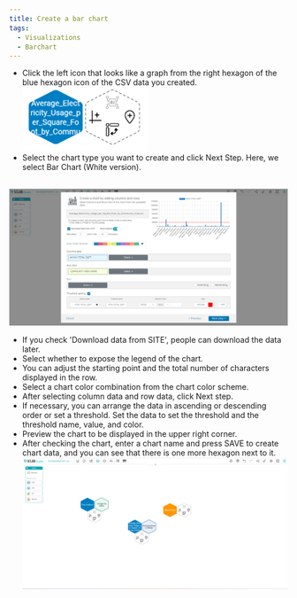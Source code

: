 ```yaml
---
title: Create a bar chart
tags:
  - Visualizations
  - Barchart
---
```


- Click the left icon that looks like a graph from the right hexagon of the blue hexagon icon of the CSV data you created.
![CSV Create chart](./19.png)
- Select the chart type you want to create and click Next Step. Here, we select Bar Chart (White version).
<br/><br/>

![Create a bar chart](./17.png)
- If you check 'Download data from SITE', people can download the data later.
- Select whether to expose the legend of the chart.
- You can adjust the starting point and the total number of characters displayed in the row.
- Select a chart color combination from the chart color scheme.
- After selecting column data and row data, click Next step.
- If necessary, you can arrange the data in ascending or descending order or set a threshold. Set the data to set the threshold and the threshold name, value, and color.
- Preview the chart to be displayed in the upper right corner.
- After checking the chart, enter a chart name and press SAVE to create chart data, and you can see that there is one more hexagon next to it.
![Create bar chart hexagon](./20.png)
<br/><br/>